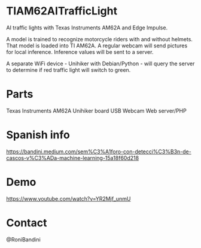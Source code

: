 # TIAM62AITrafficLight

AI traffic lights with Texas Instruments AM62A and Edge Impulse.

A model is trained to recognize motorcycle riders with and without helmets. That model is loaded into TI AM62A. A regular webcam will send pictures for local inference. Inference values will be sent to a server.

A separate WiFi device - Unihiker with Debian/Python - will query the server to determine if red traffic light will switch to green.

# Parts

Texas Instruments AM62A 
Unihiker board
USB Webcam
Web server/PHP

# Spanish info

https://bandini.medium.com/sem%C3%A1foro-con-detecci%C3%B3n-de-cascos-v%C3%ADa-machine-learning-15a18f60d218

# Demo

https://www.youtube.com/watch?v=YR2Mjf_unmU

# Contact

@RoniBandini


